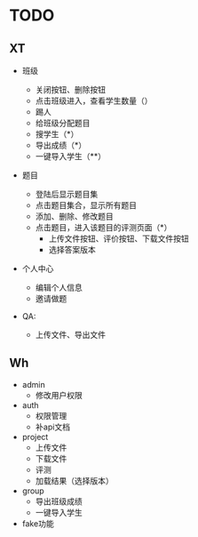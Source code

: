 # TODO

## XT
- 班级
    - 关闭按钮、删除按钮
    - 点击班级进入，查看学生数量（）
    - 踢人
    - 给班级分配题目
    - 搜学生（*）
    - 导出成绩（*）
    - 一键导入学生（**）

- 题目
    - 登陆后显示题目集
    - 点击题目集合，显示所有题目
    - 添加、删除、修改题目
    - 点击题目，进入该题目的评测页面（*）
        - 上传文件按钮、评价按钮、下载文件按钮
        - 选择答案版本
        
- 个人中心
    - 编辑个人信息
    - 邀请做题

- QA:
    - 上传文件、导出文件
    
## Wh
- admin
    - 修改用户权限
- auth
    - 权限管理
    - 补api文档
- project
    - 上传文件
    - 下载文件
    - 评测
    - 加载结果（选择版本）
- group
    - 导出班级成绩
    - 一键导入学生
- fake功能
